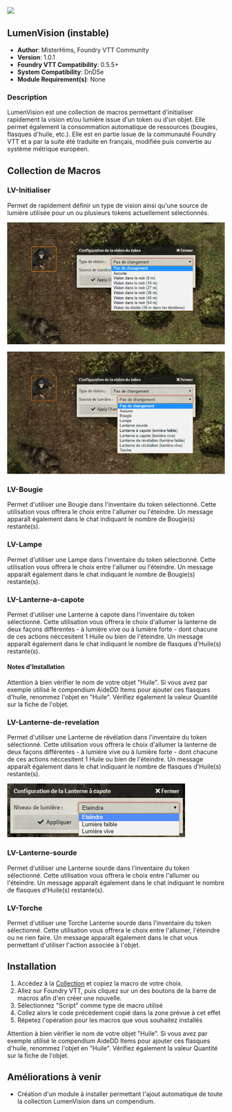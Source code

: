 ![](https://img.shields.io/badge/Foundry-v0.5.5-informational)
## LumenVision (instable)

* **Author**: MisterHims, Foundry VTT Community
* **Version**: 1.0.1
* **Foundry VTT Compatibility**: 0.5.5+
* **System Compatibility**: DnD5e
* **Module Requirement(s)**: None

### Description
LumenVision est une collection de macros permettant d'initialiser rapidement la vision et/ou lumière issue d'un token ou d'un objet. Elle permet également la consommation automatique de ressources (bougies, flasques d'huile, etc.). Elle est en partie issue de la communauté Foundry VTT et a par la suite été traduite en français, modifiée puis convertie au système métrique européen.

## Collection de Macros

### LV-Initialiser
Permet de rapidement définir un type de vision ainsi qu'une source de lumière utilisée pour un ou plusieurs tokens actuellement sélectionnés.

![alt text](https://github.com/MisterHims/FoundryVTT/blob/master/ScriptMacros/LumenVision/FR/images/01.jpg?raw=true)

![alt text](https://github.com/MisterHims/FoundryVTT/blob/master/ScriptMacros/LumenVision/FR/images/02.jpg?raw=true)

### LV-Bougie
Permet d'utiliser une Bougie dans l'inventaire du token sélectionné. Cette utilisation vous offrera le choix entre l'allumer ou l'éteindre. Un message apparaît également dans le chat indiquant le nombre de Bougie(s) restante(s).

### LV-Lampe
Permet d'utiliser une Lampe dans l'inventaire du token sélectionné. Cette utilisation vous offrera le choix entre l'allumer ou l'éteindre. Un message apparaît également dans le chat indiquant le nombre de Bougie(s) restante(s).

### LV-Lanterne-a-capote
Permet d'utiliser une Lanterne à capote dans l'inventaire du token sélectionné. Cette utilisation vous offrera le choix d'allumer la lanterne de deux façons différentes - à lumière vive ou à lumière forte -  dont chacune de ces actions néccesitent 1 Huile ou bien de l'éteindre. Un message apparaît également dans le chat indiquant le nombre de flasques d'Huile(s) restante(s).

#### Notes d'Installation
Attention à bien vérifier le nom de votre objet "Huile". Si vous avez par exemple utilisé le compendium AideDD Items pour ajouter ces flasques d'huile, renommez l'objet en "Huile". Vérifiez également la valeur Quantité sur la fiche de l'objet.

### LV-Lanterne-de-revelation
Permet d'utiliser une Lanterne de révélation dans l'inventaire du token sélectionné. Cette utilisation vous offrera le choix d'allumer la lanterne de deux façons différentes - à lumière vive ou à lumière forte - dont chacune de ces actions néccesitent 1 Huile ou bien de l'éteindre. Un message apparaît également dans le chat indiquant le nombre de flasques d'Huile(s) restante(s).

![alt text](https://github.com/MisterHims/FoundryVTT/blob/master/ScriptMacros/LumenVision/FR/images/07.jpg?raw=true)

### LV-Lanterne-sourde
Permet d'utiliser une Lanterne sourde dans l'inventaire du token sélectionné. Cette utilisation vous offrera le choix entre l'allumer ou l'éteindre. Un message apparaît également dans le chat indiquant le nombre de flasques d'Huile(s) restante(s).

### LV-Torche

Permet d'utiliser une Torche Lanterne sourde dans l'inventaire du token sélectionné. Cette utilisation vous offrera le choix entre l'allumer, l'éteindre ou ne rien faire. Un message apparaît également dans le chat vous permettant d'utiliser l'action associée à l'objet.

## Installation
1. Accédez à la [Collection](https://github.com/MisterHims/FoundryVTT/tree/master/ScriptMacros/LumenVision/FR/Collection) et copiez la macro de votre choix.
2. Allez sur Foundry VTT, puis cliquez sur un des boutons de la barre de macros afin d'en créer une nouvelle.
3. Sélectionnez "Script" comme type de macro utilisé
4. Collez alors le code précédement copié dans la zone prévue à cet effet
5. Répetez l'opération pour les macros que vous souhaitez installés

Attention à bien vérifier le nom de votre objet "Huile". Si vous avez par exemple utilisé le compendium AideDD Items pour ajouter ces flasques d'huile, renommez l'objet en "Huile". Vérifiez également la valeur Quantité sur la fiche de l'objet.

## Améliorations à venir

* Création d'un module à installer permettant l'ajout automatique de toute la collection LumenVision dans un compendium.
